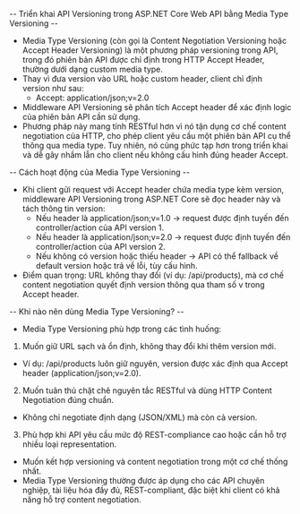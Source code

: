 -- Triển khai API Versioning trong ASP.NET Core Web API bằng Media Type Versioning -- 
- Media Type Versioning (còn gọi là Content Negotiation Versioning hoặc Accept Header Versioning) là một phương pháp versioning trong API, trong đó phiên bản API được chỉ định trong HTTP Accept Header, thường dưới dạng custom media type.
- Thay vì đưa version vào URL hoặc custom header, client chỉ định version như sau:
  - Accept: application/json;v=2.0
- Middleware API Versioning sẽ phân tích Accept header để xác định logic của phiên bản API cần sử dụng.
- Phương pháp này mang tính RESTful hơn vì nó tận dụng cơ chế content negotiation của HTTP, cho phép client yêu cầu một phiên bản API cụ thể thông qua media type. Tuy nhiên, nó cũng phức tạp hơn trong triển khai và dễ gây nhầm lẫn cho client nếu không cấu hình đúng header Accept.

-- Cách hoạt động của Media Type Versioning -- 
- Khi client gửi request với Accept header chứa media type kèm version, middleware API Versioning trong ASP.NET Core sẽ đọc header này và tách thông tin version:
  - Nếu header là application/json;v=1.0 → request được định tuyến đến controller/action của API version 1.
  - Nếu header là application/json;v=2.0 → request được định tuyến đến controller/action của API version 2.
  - Nếu không có version hoặc thiếu header → API có thể fallback về default version hoặc trả về lỗi, tùy cấu hình.
- Điểm quan trọng: URL không thay đổi (ví dụ: /api/products), mà cơ chế content negotiation quyết định version thông qua tham số v trong Accept header.

-- Khi nào nên dùng Media Type Versioning? -- 
- Media Type Versioning phù hợp trong các tình huống:
1. Muốn giữ URL sạch và ổn định, không thay đổi khi thêm version mới.
  - Ví dụ: /api/products luôn giữ nguyên, version được xác định qua Accept header (application/json;v=2.0).
2. Muốn tuân thủ chặt chẽ nguyên tắc RESTful và dùng HTTP Content Negotiation đúng chuẩn.
  - Không chỉ negotiate định dạng (JSON/XML) mà còn cả version.
3. Phù hợp khi API yêu cầu mức độ REST-compliance cao hoặc cần hỗ trợ nhiều loại representation.
  - Muốn kết hợp versioning và content negotiation trong một cơ chế thống nhất.
- Media Type Versioning thường được áp dụng cho các API chuyên nghiệp, tài liệu hóa đầy đủ, REST-compliant, đặc biệt khi client có khả năng hỗ trợ content negotiation.